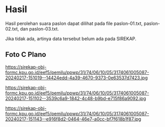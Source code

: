 # Hasil

Hasil perolehan suara paslon dapat dilihat pada file paslon-01.txt, paslon-02.txt, dan paslon-03.txt.

Jika tidak ada, artinya data tersebut belum ada pada SIREKAP.

## Foto C Plano

https://sirekap-obj-formc.kpu.go.id/eef5/pemilu/ppwp/31/74/06/10/05/3174061005087-20240217-151019--14424edd-4a39-4670-9373-0e63537d7423.jpg

https://sirekap-obj-formc.kpu.go.id/eef5/pemilu/ppwp/31/74/06/10/05/3174061005087-20240217-151102--3539c6a9-1842-4c48-b9bd-e715f86a9092.jpg

https://sirekap-obj-formc.kpu.go.id/eef5/pemilu/ppwp/31/74/06/10/05/3174061005087-20240217-151143--e916f8d2-0464-46e7-a0cc-bf7f618b1f87.jpg
